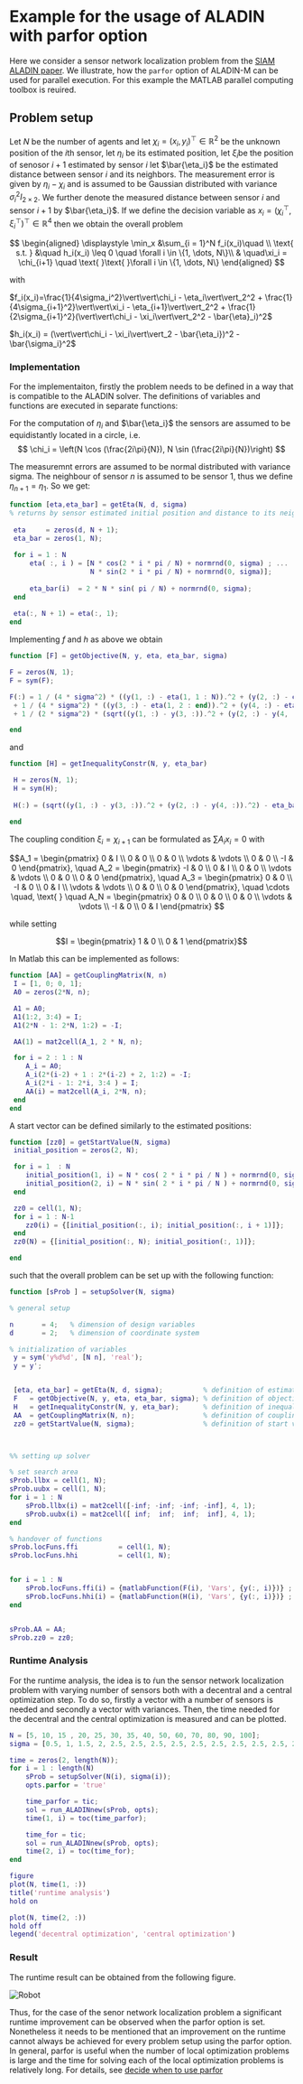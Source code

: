 # Example for the usage of ALADIN with parfor option
Here we consider a sensor network localization problem from the [SIAM ALADIN paper](https://www.researchgate.net/publication/299465495_An_Augmented_Lagrangian_Based_Algorithm_for_Distributed_NonConvex_Optimization). 
We illustrate, how the `parfor` option of ALADIN-M can be used for parallel execution.
For this example the MATLAB parallel computing toolbox is reuired.

## Problem setup

Let $N$ be the number of agents and let $\chi_i =(x_i,y_i)^\top \in \mathbb{R}^2$ be the unknown position of the $i$th sensor, let $\eta_i$ be its estimated position, let $\xi_i$be the position of senosor $i+1$ estimated by sensor $i$ let $\bar{\eta_i}$ be the estimated distance between sensor $i$ and its neighbors. The measurement error is given by $\eta_i - \chi_i$ and is assumed to be Gaussian distributed with variance $\sigma_i^2 I_{2 \times 2}$. We further denote the measured distance between sensor $i$ and sensor $i + 1$ by $\bar{\eta_i}$. If we define the decision variable as $x_i = (\chi_i^\top, \xi_i^\top)^\top \in \mathbb{R}^4$ then we obtain the overall problem

$$
\begin{aligned}
\displaystyle \min_x &\sum_{i = 1}^N f_i(x_i)\quad  \\
\text{ s.t. } &\quad h_i(x_i) \leq 0 \quad \forall i \in \{1, \dots, N\}\\
& \quad\xi_i = \chi_{i+1}  \quad \text{ }\text{ }\forall i \in \{1, \dots, N\}
\end{aligned}
$$

with 
  
$f_i(x_i)=\frac{1}{4\sigma_i^2}\vert\vert\chi_i - \eta_i\vert\vert_2^2 + \frac{1}{4\sigma_{i+1}^2}\vert\vert\xi_i - \eta_{i+1}\vert\vert_2^2 + \frac{1}{2\sigma_{i+1}^2}(\vert\vert\chi_i - \xi_i\vert\vert_2^2  - \bar{\eta}_i)^2$

$h_i(x_i) = (\vert\vert\chi_i - \xi_i\vert\vert_2 - \bar{\eta_i})^2 - \bar{\sigma_i}^2$   


### Implementation

For the implementaiton, firstly the problem needs to be defined in a way that is compatible to the ALADIN solver. The definitions of variables and functions are executed in separate functions:

For the computation of $\eta_i$ and $\bar{\eta_i}$ the sensors are assumed to be equidistantly located in a circle, i.e.
$$
\chi_i = \left(N \cos (\frac{2i\pi}{N}), N \sin (\frac{2i\pi}{N})\right)
$$

 The measuremnt errors are assumed to be normal distributed with variance sigma. The neighbour of sensor $n$ is assumed to be sensor $1$, thus we define $\eta_{n+1} = \eta_1$. So we get:
```matlab
function [eta,eta_bar] = getEta(N, d, sigma)
% returns by sensor estimated initial position and distance to its neighbours
 
 eta     = zeros(d, N + 1);
 eta_bar = zeros(1, N);
 
 for i = 1 : N
     eta( :, i ) = [N * cos(2 * i * pi / N) + normrnd(0, sigma) ; ...
                    N * sin(2 * i * pi / N) + normrnd(0, sigma)];
     
     eta_bar(i)  = 2 * N * sin( pi / N) + normrnd(0, sigma);
 end
 
 eta(:, N + 1) = eta(:, 1);
end
```
Implementing $f$ and $h$ as above we obtain
```matlab
function [F] = getObjective(N, y, eta, eta_bar, sigma)

F = zeros(N, 1);
F = sym(F);

F(:) = 1 / (4 * sigma^2) * ((y(1, :) - eta(1, 1 : N)).^2 + (y(2, :) - eta(2, 1 : N)).^2) ...
 + 1 / (4 * sigma^2) * ((y(3, :) - eta(1, 2 : end)).^2 + (y(4, :) - eta(2, 2 : end)).^2) ...
 + 1 / (2 * sigma^2) * (sqrt((y(1, :) - y(3, :)).^2 + (y(2, :) - y(4, :)).^2) - eta_bar(:)').^2;

end
```

and
```matlab
function [H] = getInequalityConstr(N, y, eta_bar)

 H = zeros(N, 1);
 H = sym(H);
 
 H(:) = (sqrt((y(1, :) - y(3, :)).^2 + (y(2, :) - y(4, :)).^2) - eta_bar(:)').^2;

end

```

The coupling condition $\xi_i = \chi_{i+1}$ can be formulated as $\sum A_ix_i = 0$ with 

$$A_1 = \begin{pmatrix} 0 & I \\
 0 & 0 \\
 0 & 0 \\
 \vdots & \vdots \\
 0 & 0 \\
 -I & 0
 \end{pmatrix}, \quad
A_2 = \begin{pmatrix} -I & 0 \\
 0 & I \\
 0 & 0 \\
 \vdots & \vdots \\
 0 & 0 \\
 0 & 0
 \end{pmatrix}, \quad
A_3 = \begin{pmatrix} 0 & 0 \\
 -I & 0 \\
 0 & I \\
 \vdots & \vdots \\
 0 & 0 \\
 0 & 0
 \end{pmatrix}, \quad \cdots \quad,  \text{ } \quad
A_N = \begin{pmatrix} 0 & 0 \\
 0 & 0 \\
 0 & 0 \\
 \vdots & \vdots \\
 -I & 0 \\
 0 & I
 \end{pmatrix}
 $$

while setting 

$$I = \begin{pmatrix} 1 & 0 \\ 0 & 1 \end{pmatrix}$$

In Matlab this can be implemented as follows:

```matlab
function [AA] = getCouplingMatrix(N, n)
 I = [1, 0; 0, 1];
 A0 = zeros(2*N, n);

 A1 = A0;
 A1(1:2, 3:4) = I;
 A1(2*N - 1: 2*N, 1:2) = -I;

 AA(1) = mat2cell(A_1, 2 * N, n);

 for i = 2 : 1 : N
    A_i = A0;
    A_i(2*(i-2) + 1 : 2*(i-2) + 2, 1:2) = -I;
    A_i(2*i - 1: 2*i, 3:4 ) = I;
    AA(i) = mat2cell(A_i, 2*N, n);
 end
end
```

A start vector can be defined similarly to the estimated positions:

```matlab
function [zz0] = getStartValue(N, sigma)
 initial_position = zeros(2, N);

 for i = 1  : N
    initial_position(1, i) = N * cos( 2 * i * pi / N ) + normrnd(0, sigma);
    initial_position(2, i) = N * sin( 2 * i * pi / N ) + normrnd(0, sigma);
 end

 zz0 = cell(1, N);
 for i = 1 : N-1
    zz0(i) = {[initial_position(:, i); initial_position(:, i + 1)]};
 end
 zz0(N) = {[initial_position(:, N); initial_position(:, 1)]};

end
```

such that the overall problem can be set up  with the following function:


```matlab
function [sProb ] = setupSolver(N, sigma)

% general setup

n       = 4;   % dimension of design variables          
d       = 2;   % dimension of coordinate system 

% initialization of variables
 y = sym('y%d%d', [N n], 'real');
 y = y';


 [eta, eta_bar] = getEta(N, d, sigma);          % definition of estimated initial positions
 F   = getObjective(N, y, eta, eta_bar, sigma); % definition of objective functions
 H   = getInequalityConstr(N, y, eta_bar);      % definition of inequality constraint
 AA  = getCouplingMatrix(N, n);                 % definition of coupling matrix
 zz0 = getStartValue(N, sigma);                 % definition of start value for optimization



%% setting up solver

% set search area
sProb.llbx = cell(1, N);
sProb.uubx = cell(1, N);
for i = 1 : N
    sProb.llbx(i) = mat2cell([-inf; -inf; -inf; -inf], 4, 1);
    sProb.uubx(i) = mat2cell([ inf;  inf;  inf;  inf], 4, 1);
end

% handover of functions
sProb.locFuns.ffi          = cell(1, N);
sProb.locFuns.hhi          = cell(1, N);


for i = 1 : N
    sProb.locFuns.ffi(i) = {matlabFunction(F(i), 'Vars', {y(:, i)})} ;
    sProb.locFuns.hhi(i) = {matlabFunction(H(i), 'Vars', {y(:, i)})} ;
end


sProb.AA = AA;
sProb.zz0 = zz0;


```
### Runtime Analysis
For the runtime analysis, the idea is to ŕun the sensor network localization problem with varying number of sensors both with a decentral and a central optimization step. To do so, firstly a vector with a number of sensors is needed  and secondly a vector with variances. Then, the time needed for the decentral and the central optimization is measured and can be plotted. 
```matlab
N = [5, 10, 15 , 20, 25, 30, 35, 40, 50, 60, 70, 80, 90, 100];
sigma = [0.5, 1, 1.5, 2, 2.5, 2.5, 2.5, 2.5, 2.5, 2.5, 2.5, 2.5, 2.5, 2.5];

time = zeros(2, length(N));
for i = 1 : length(N)
    sProb = setupSolver(N(i), sigma(i));
    opts.parfor = 'true' 

    time_parfor = tic;
    sol = run_ALADINnew(sProb, opts);
    time(1, i) = toc(time_parfor);

    time_for = tic;
    sol = run_ALADINnew(sProb, opts);
    time(2, i) = toc(time_for);
end

figure 
plot(N, time(1, :))
title('runtime analysis')
hold on

plot(N, time(2, :))
hold off
legend('decentral optimization', 'central optimization')

```
### Result
The runtime result can be obtained from the following figure. 

 ![Robot](./figures/run_time_comparison.png)

Thus, for the case of the senor network localization problem a significant runtime improvement can be observed when the parfor option is set. Nonetheless it needs to be mentioned that an improvement on the runtime cannot always be achieved for every problem setup using the parfor option. In general, parfor is useful when the number of local optimization problems is large and the time for solving each of the local  optimization problems is relatively long. For details, see [decide when to use parfor](https://de.mathworks.com/help/parallel-computing/decide-when-to-use-parfor.html;jsessionid=4c67399db5b15c1b7951a965e1c7)